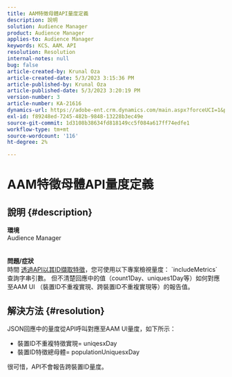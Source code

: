 ```yaml
---
title: AAM特徵母體API量度定義
description: 說明
solution: Audience Manager
product: Audience Manager
applies-to: Audience Manager
keywords: KCS、AAM、API
resolution: Resolution
internal-notes: null
bug: false
article-created-by: Krunal Oza
article-created-date: 5/3/2023 3:15:36 PM
article-published-by: Krunal Oza
article-published-date: 5/3/2023 3:20:19 PM
version-number: 3
article-number: KA-21616
dynamics-url: https://adobe-ent.crm.dynamics.com/main.aspx?forceUCI=1&pagetype=entityrecord&etn=knowledgearticle&id=08ba1058-c5e9-ed11-a7c6-6045bd006b4b
exl-id: f89248ed-7245-482b-9848-13228b3ec49e
source-git-commit: 1d3108b38634fd818149cc5f084a617ff74edfe1
workflow-type: tm+mt
source-wordcount: '116'
ht-degree: 2%

---
```


# AAM特徵母體API量度定義

## 說明 {#description}

<b>環境</b><br>Audience Manager<br> <br> <br><b>問題/症狀</b><br>時間 [透過API以其ID擷取特徵](https://bank.demdex.com/portal/swagger/index.html#/Traits%20API/get_traits__sid_)，您可使用以下專案檢視量度： `includeMetrics` 查詢字串引數。 但不清楚回應中的值（count1Day、uniques1Day等）如何對應至AAM UI （裝置ID不重複實現、跨裝置ID不重複實現等）的報告值。 

## 解決方法 {#resolution}


JSON回應中的量度從API呼叫對應至AAM UI量度，如下所示：

- 裝置ID不重複特徵實現= uniqesxDay
- 裝置ID特徵總母體= populationUniquesxDay


很可惜，API不會報告跨裝置ID量度。
